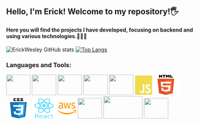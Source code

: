 ## Hello, I'm Erick! Welcome to my repository!🖐️
#### Here you will find the projects I have developed, focusing on backend and using various technologies.👨🏽‍💻

![ErickWesley GitHub stats](https://github-readme-stats.vercel.app/api?username=ErickWesley&show_icons=true&theme=dracula)
[![Top Langs](https://github-readme-stats.vercel.app/api/top-langs/?username=ErickWesley&layout=compact&theme=dracula)](https://github.com/anuraghazra/github-readme-stats)



### Languages and Tools:

<div style="display: inline-block;">
    <img height="55" width="65" src="https://cdn.jsdelivr.net/gh/devicons/devicon/icons/java/java-original-wordmark.svg" />
    <img height="55" width="65" src="https://cdn.jsdelivr.net/gh/devicons/devicon/icons/spring/spring-original-wordmark.svg" />
    <img height="55" width="65" src="https://cdn.jsdelivr.net/gh/devicons/devicon/icons/mysql/mysql-original-wordmark.svg" />
    <img height="55" width="65" src="https://cdn.jsdelivr.net/gh/devicons/devicon/icons/mongodb/mongodb-plain-wordmark.svg" />
    <img height="55" width="65" src="https://cdn.jsdelivr.net/gh/devicons/devicon/icons/postgresql/postgresql-original-wordmark.svg" />
    <img height="53" width="47" src="https://github.com/devicons/devicon/blob/v2.16.0/icons/javascript/javascript-plain.svg" />
    <img height="55" width="65" src="https://github.com/devicons/devicon/blob/v2.16.0/icons/html5/html5-original-wordmark.svg" />
    <img height="55" width="65" src="https://github.com/devicons/devicon/blob/v2.16.0/icons/css3/css3-original-wordmark.svg" />
    <img height="55" width="65" src="https://github.com/devicons/devicon/blob/v2.16.0/icons/react/react-original-wordmark.svg" />
    <img height="54" width="50" src="https://github.com/devicons/devicon/blob/v2.16.0/icons/amazonwebservices/amazonwebservices-plain-wordmark.svg" />
    <img height="55" width="65" src="https://cdn.jsdelivr.net/gh/devicons/devicon/icons/heroku/heroku-plain-wordmark.sv" />
    <img height="60" width="105" src="https://upload.wikimedia.org/wikipedia/commons/4/4e/Docker_%28container_engine%29_logo.svg" />
    <img height="55" width="65" src="https://cdn.jsdelivr.net/gh/devicons/devicon/icons/git/git-plain-wordmark.svg" />
</div>

